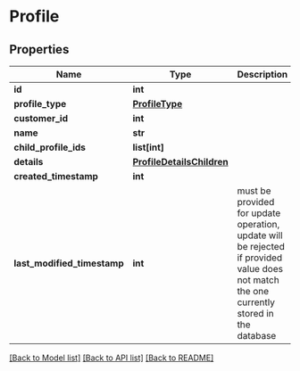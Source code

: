 # Profile

## Properties
Name | Type | Description | Notes
------------ | ------------- | ------------- | -------------
**id** | **int** |  | [optional] 
**profile_type** | [**ProfileType**](ProfileType.md) |  | [optional] 
**customer_id** | **int** |  | [optional] 
**name** | **str** |  | [optional] 
**child_profile_ids** | **list[int]** |  | [optional] 
**details** | [**ProfileDetailsChildren**](ProfileDetailsChildren.md) |  | [optional] 
**created_timestamp** | **int** |  | [optional] 
**last_modified_timestamp** | **int** | must be provided for update operation, update will be rejected if provided value does not match the one currently stored in the database | [optional] 

[[Back to Model list]](../README.md#documentation-for-models) [[Back to API list]](../README.md#documentation-for-api-endpoints) [[Back to README]](../README.md)

